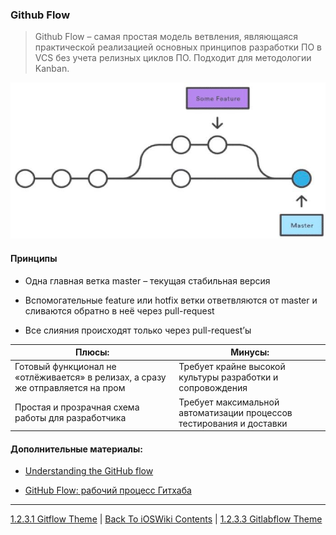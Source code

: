 ### Github Flow

> Github Flow – самая простая модель ветвления, являющаяся практической реализацией основных принципов разработки ПО в VCS без учета релизных циклов ПО. Подходит для методологии Kanban.

<img src="https://github.com/eldaroid/pictures/blob/master/other/GithubFlow.jpeg?raw=true" alt="alt text" width="550" height="250">

#### Принципы

* Одна главная ветка master – текущая стабильная версия

* Вспомогательные feature или hotfix ветки ответвляются от master и сливаются обратно в неё через pull-request

* Все слияния происходят только через pull-request’ы

| Плюсы: | Минусы: |
| ------------- |------------------|
| Готовый функционал не «отлёживается» в релизах, а сразу же отправляется на пром | Требует крайне высокой культуры разработки и сопровождения |
| Простая и прозрачная схема работы для разработчика | Требует максимальной автоматизации процессов тестирования и доставки |

#### Дополнительные материалы:

* [Understanding the GitHub flow](https://guides.github.com/introduction/flow/)

* [GitHub Flow: рабочий процесс Гитхаба](https://habrahabr.ru/post/189046/)

---

[1.2.3.1 Gitflow Theme](./1.2.3.1%20Gitflow.md) | [Back To iOSWiki Contents](https://github.com/eldaroid/iosBasics) |  [1.2.3.3 Gitlabflow Theme](./1.2.3.3%20Gitlabflow.md)
